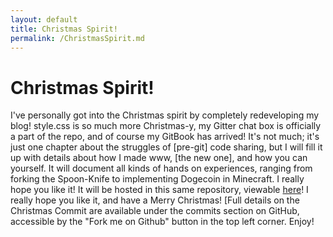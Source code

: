 ```yaml
---
layout: default
title: Christmas Spirit!
permalink: /ChristmasSpirit.md
---
```


# Christmas Spirit!
I've personally got into the Christmas spirit by completely redeveloping my blog! style.css is so much more Christmas-y, my Gitter chat box is officially a part of the repo, and of course my GitBook has arrived! It's not much; it's just one chapter about the struggles of [pre-git] code sharing, but I will fill it up with details about how I made www, [the new one], and how you can yourself. It will document all kinds of hands on experiences, ranging from forking the Spoon-Knife to implementing Dogecoin in Minecraft. I really hope you like it! It will be hosted in this same repository, viewable [here](ethertyper.gitbooks.io/www/content/)! I really hope you like it, and have a Merry Christmas! [Full details on the Christmas Commit are available under the commits section on GitHub, accessible by the "Fork me on Github" button in the top left corner. Enjoy!
